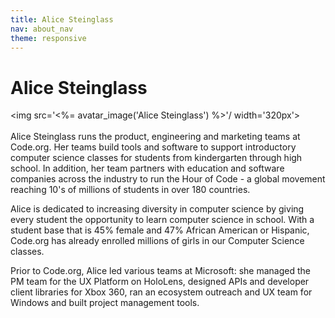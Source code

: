 ```yaml
---
title: Alice Steinglass
nav: about_nav
theme: responsive
---
```

# Alice Steinglass

<img src='<%= avatar_image('Alice Steinglass') %>'/ width='320px'>
<br/>
<br/>
Alice Steinglass runs the product, engineering and marketing teams at Code.org. Her teams build tools and software to support introductory computer science classes for students from kindergarten through high school. In addition, her team partners with education and software companies across the industry to run the Hour of Code - a global movement reaching 10's of millions of students in over 180 countries. 

Alice is dedicated to increasing diversity in computer science by giving every student the opportunity to learn computer science in school. With a student base that is 45% female and 47% African American or Hispanic, Code.org has already enrolled millions of girls in our Computer Science classes.

Prior to Code.org, Alice led various teams at Microsoft: she managed the PM team for the UX Platform on HoloLens, designed APIs and developer client libraries for Xbox 360, ran an ecosystem outreach and UX team for Windows and built project management tools.